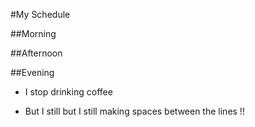 #My Schedule

##Morning

##Afternoon

##Evening

- I stop drinking coffee

- But I still but I still making spaces between the lines !!